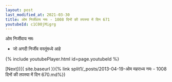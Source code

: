 ```yaml
---
layout: post
last_modified_at: 2021-03-30
title: ओम निर्जीवाय नमः - 1008 दिनों की तपस्या में दिन 671
youtubeId: c1C00jMigrg
---
```

 
 
 ओम निर्जीवाय नमः  
 
 -  जो अगदी निर्जीव वस्तूंमध्ये आहे 
 
  
 
  
 
 
 
 
 
 


{% include youtubePlayer.html id=page.youtubeId %}
 
[Next]({{ site.baseurl }}{% link  split1/_posts/2013-04-19-ओम महराध्य नमः - 1008 दिनों की तपस्या में दिन 670.md%})
 
